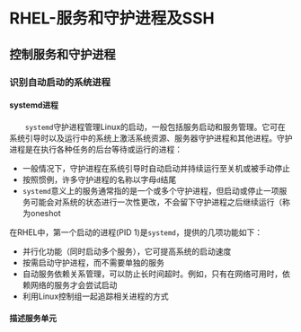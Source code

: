 # RHEL-服务和守护进程及SSH
## 控制服务和守护进程
### 识别自动启动的系统进程
#### systemd进程
&#8195;&#8195;`systemd`守护进程管理Linux的启动，一般包括服务启动和服务管理。它可在系统引导时以及运行中的系统上激活系统资源、服务器守护进程和其他进程。守护进程是在执行各种任务的后台等待或运行的进程：
- 一般情况下，守护进程在系统引导时自动启动并持续运行至关机或被手动停止
- 按照惯例，许多守护进程的名称以字母`d`结尾
- `systemd`意义上的服务通常指的是一个或多个守护进程，但启动或停止一项服务可能会对系统的状态进行一次性更改，不会留下守护进程之后继续运行（称为oneshot

在RHEL中，第一个启动的进程(PID 1)是`systemd`，提供的几项功能如下：
- 并行化功能（同时启动多个服务），它可提高系统的启动速度
- 按需启动守护进程，而不需要单独的服务
- 自动服务依赖关系管理，可以防止长时间超时。例如，只有在网络可用时，依赖网络的服务才会尝试启动
- 利用Linux控制组一起追踪相关进程的方式

#### 描述服务单元